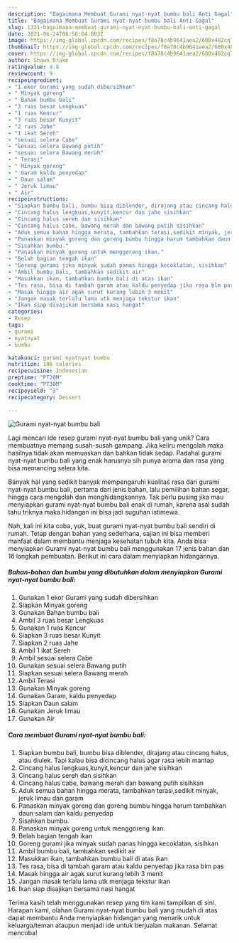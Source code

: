 ```yaml
---
description: "Bagaimana Membuat Gurami nyat-nyat bumbu bali Anti Gagal"
title: "Bagaimana Membuat Gurami nyat-nyat bumbu bali Anti Gagal"
slug: 1321-bagaimana-membuat-gurami-nyat-nyat-bumbu-bali-anti-gagal
date: 2021-06-24T08:56:04.803Z
image: https://img-global.cpcdn.com/recipes/f8a78c4b9641aea2/680x482cq70/gurami-nyat-nyat-bumbu-bali-foto-resep-utama.jpg
thumbnail: https://img-global.cpcdn.com/recipes/f8a78c4b9641aea2/680x482cq70/gurami-nyat-nyat-bumbu-bali-foto-resep-utama.jpg
cover: https://img-global.cpcdn.com/recipes/f8a78c4b9641aea2/680x482cq70/gurami-nyat-nyat-bumbu-bali-foto-resep-utama.jpg
author: Shawn Drake
ratingvalue: 4.8
reviewcount: 9
recipeingredient:
- "1 ekor Gurami yang sudah dibersihkan"
- " Minyak goreng"
- " Bahan bumbu bali"
- "3 ruas besar Lengkuas"
- "1 ruas Kencur"
- "3 ruas besar Kunyit"
- "2 ruas Jahe"
- "1 ikat Sereh"
- "sesuai selera Cabe"
- "sesuai selera Bawang putih"
- "sesuai selera Bawang merah"
- " Terasi"
- " Minyak goreng"
- " Garam kaldu penyedap"
- " Daun salam"
- " Jeruk limau"
- " Air"
recipeinstructions:
- "Siapkan bumbu bali, bumbu bisa diblender, dirajang atau cincang halus, atau diulek. Tapi kalau bisa dicincang halus agar rasa lebih mantap"
- "Cincang halus lengkuas,kunyit,kencur dan jahe sisihkan"
- "Cincang halus sereh dan sisihkan"
- "Cincang halus cabe, bawang merah dan bawang putih sisihkan"
- "Aduk semua bahan hingga merata, tambahkan terasi,sedikit minyak, jeruk limau dan garam"
- "Panaskan minyak goreng dan goreng bumbu hingga harum tambahkan daun salam dan kaldu penyedap"
- "Sisahkan bumbu."
- "Panaskan minyak goreng untuk menggoreng ikan."
- "Belah bagian tengah ikan"
- "Goreng gurami jika minyak sudah panas hingga kecoklatan, sisihkan"
- "Ambil bumbu bali, tambahkan sedikit air"
- "Masukkan ikan, tambahkan bumbu bali di atas ikan"
- "Tes rasa, bisa di tambah garam atau kaldu penyedap jika rasa blm pas"
- "Masak hingga air agak surut kurang lebih 3 menit"
- "Jangan masak terlalu lama utk menjaga tekstur ikan"
- "Ikan siap disajikan bersama nasi hangat"
categories:
- Resep
tags:
- gurami
- nyatnyat
- bumbu

katakunci: gurami nyatnyat bumbu 
nutrition: 186 calories
recipecuisine: Indonesian
preptime: "PT20M"
cooktime: "PT30M"
recipeyield: "3"
recipecategory: Dessert

---
```



![Gurami nyat-nyat bumbu bali](https://img-global.cpcdn.com/recipes/f8a78c4b9641aea2/680x482cq70/gurami-nyat-nyat-bumbu-bali-foto-resep-utama.jpg)

Lagi mencari ide resep gurami nyat-nyat bumbu bali yang unik? Cara membuatnya memang susah-susah gampang. Jika keliru mengolah maka hasilnya tidak akan memuaskan dan bahkan tidak sedap. Padahal gurami nyat-nyat bumbu bali yang enak harusnya sih punya aroma dan rasa yang bisa memancing selera kita.

Banyak hal yang sedikit banyak mempengaruhi kualitas rasa dari gurami nyat-nyat bumbu bali, pertama dari jenis bahan, lalu pemilihan bahan segar, hingga cara mengolah dan menghidangkannya. Tak perlu pusing jika mau menyiapkan gurami nyat-nyat bumbu bali enak di rumah, karena asal sudah tahu triknya maka hidangan ini bisa jadi suguhan istimewa.




Nah, kali ini kita coba, yuk, buat gurami nyat-nyat bumbu bali sendiri di rumah. Tetap dengan bahan yang sederhana, sajian ini bisa memberi manfaat dalam membantu menjaga kesehatan tubuh kita. Anda bisa menyiapkan Gurami nyat-nyat bumbu bali menggunakan 17 jenis bahan dan 16 langkah pembuatan. Berikut ini cara dalam menyiapkan hidangannya.

<!--inarticleads1-->

##### Bahan-bahan dan bumbu yang dibutuhkan dalam menyiapkan Gurami nyat-nyat bumbu bali:

1. Gunakan 1 ekor Gurami yang sudah dibersihkan
1. Siapkan  Minyak goreng
1. Gunakan  Bahan bumbu bali
1. Ambil 3 ruas besar Lengkuas
1. Gunakan 1 ruas Kencur
1. Siapkan 3 ruas besar Kunyit
1. Siapkan 2 ruas Jahe
1. Ambil 1 ikat Sereh
1. Ambil sesuai selera Cabe
1. Gunakan sesuai selera Bawang putih
1. Siapkan sesuai selera Bawang merah
1. Ambil  Terasi
1. Gunakan  Minyak goreng
1. Gunakan  Garam, kaldu penyedap
1. Siapkan  Daun salam
1. Gunakan  Jeruk limau
1. Gunakan  Air




<!--inarticleads2-->

##### Cara membuat Gurami nyat-nyat bumbu bali:

1. Siapkan bumbu bali, bumbu bisa diblender, dirajang atau cincang halus, atau diulek. Tapi kalau bisa dicincang halus agar rasa lebih mantap
1. Cincang halus lengkuas,kunyit,kencur dan jahe sisihkan
1. Cincang halus sereh dan sisihkan
1. Cincang halus cabe, bawang merah dan bawang putih sisihkan
1. Aduk semua bahan hingga merata, tambahkan terasi,sedikit minyak, jeruk limau dan garam
1. Panaskan minyak goreng dan goreng bumbu hingga harum tambahkan daun salam dan kaldu penyedap
1. Sisahkan bumbu.
1. Panaskan minyak goreng untuk menggoreng ikan.
1. Belah bagian tengah ikan
1. Goreng gurami jika minyak sudah panas hingga kecoklatan, sisihkan
1. Ambil bumbu bali, tambahkan sedikit air
1. Masukkan ikan, tambahkan bumbu bali di atas ikan
1. Tes rasa, bisa di tambah garam atau kaldu penyedap jika rasa blm pas
1. Masak hingga air agak surut kurang lebih 3 menit
1. Jangan masak terlalu lama utk menjaga tekstur ikan
1. Ikan siap disajikan bersama nasi hangat




Terima kasih telah menggunakan resep yang tim kami tampilkan di sini. Harapan kami, olahan Gurami nyat-nyat bumbu bali yang mudah di atas dapat membantu Anda menyiapkan hidangan yang menarik untuk keluarga/teman ataupun menjadi ide untuk berjualan makanan. Selamat mencoba!
